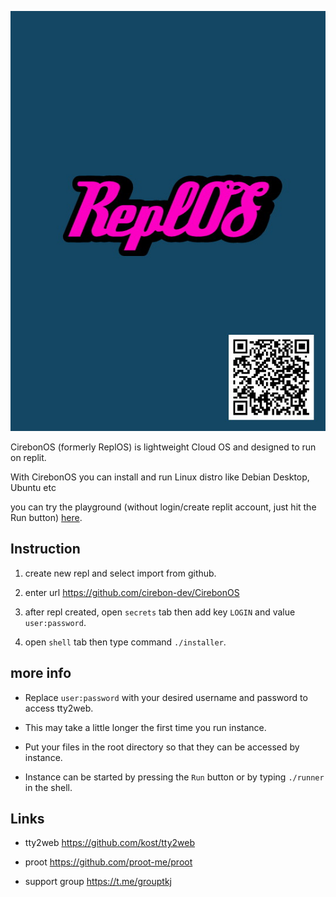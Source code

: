 ![ReplOS](replos.jpg)

CirebonOS (formerly ReplOS) is lightweight Cloud OS and designed to run on replit.

With CirebonOS you can install and run Linux distro like Debian Desktop, Ubuntu etc

you can try the playground (without login/create replit account, just hit the Run button) [here](https://replit.com/@latihantik/CirebonOS).

## Instruction

1. create new repl and select import from github.

2. enter url https://github.com/cirebon-dev/CirebonOS

3. after repl created, open `secrets` tab then add key `LOGIN` and value `user:password`.

4. open `shell` tab then type command `./installer`.

## more info

- Replace `user:password` with your desired username and password to access tty2web.

- This may take a little longer the first time you run instance.

- Put your files in the root directory so that they can be accessed by instance.

- Instance can be started by pressing the `Run` button or by typing `./runner` in the shell.

## Links

- tty2web https://github.com/kost/tty2web

- proot https://github.com/proot-me/proot

- support group https://t.me/grouptkj
